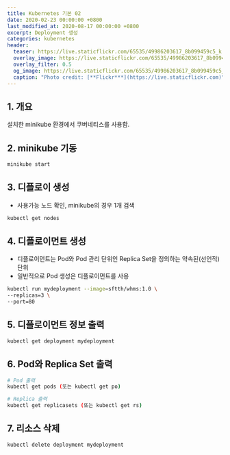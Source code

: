 ```yaml
---
title: Kubernetes 기본 02
date: 2020-02-23 00:00:00 +0800
last_modified_at: 2020-08-17 00:00:00 +0800
excerpt: Deployment 생성
categories: kubernetes
header:
  teaser: https://live.staticflickr.com/65535/49986203617_8b099459c5_k.jpg
  overlay_image: https://live.staticflickr.com/65535/49986203617_8b099459c5_k.jpg
  overlay_filter: 0.5
  og_image: https://live.staticflickr.com/65535/49986203617_8b099459c5_k.jpg
  caption: "Photo credit: [**Flickr***](https://live.staticflickr.com)"
---
```

## 1. 개요

설치한 minikube 환경에서 쿠버네티스를 사용함.


## 2. minikube 기동

```bash
minikube start
```

## 3. 디플로이 생성

- 사용가능 노드 확인, minikube의 경우 1개 검색

```sh 
kubectl get nodes
```

## 4. 디플로이먼트 생성

- 디플로이먼트는 Pod와 Pod 관리 단위인 Replica Set을 정의하는 약속된(선언적) 단위
- 일반적으로 Pod 생성은 디플로이먼트를 사용 

```sh 
kubectl run mydeployment --image=sftth/whms:1.0 \
--replicas=3 \
--port=80
```

## 5. 디플로이먼트 정보 출력

```sh 
kubectl get deployment mydeployment
```

## 6. Pod와 Replica Set 출력 

```sh 
# Pod 출력
kubectl get pods (또는 kubectl get po)

# Replica 출력 
kubectl get replicasets (또는 kubectl get rs)
```

## 7. 리소스 삭제 

```sh 
kubectl delete deployment mydeployment
```